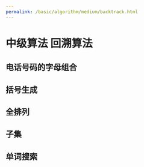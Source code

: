 ```yaml
---
permalink: /basic/algorithm/medium/backtrack.html
---
```


# 中级算法 回溯算法

## 电话号码的字母组合

## 括号生成

## 全排列

## 子集

## 单词搜索
